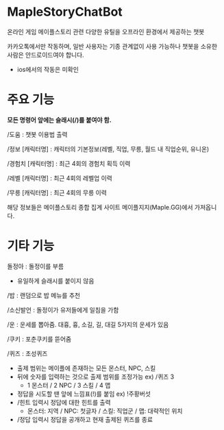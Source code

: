 # MapleStoryChatBot
온라인 게임 메이플스토리 관련 다양한 유틸을 오프라인 환경에서 제공하는 챗봇

카카오톡에서만 작동하며, 일반 사용자는 기종 관계없이 사용 가능하나 챗봇을 소유한 사람은 안드로이드여야 합니다.
 * ios에서의 작동은 미확인

# 주요 기능
**모든 명령어 앞에는 슬래시(/)를 붙여야 함.**

/도움 : 챗봇 이용법 출력

/정보 [캐릭터명] : 캐릭터의 기본정보(레벨, 직업, 무릉, 월드 내 직업순위, 유니온)

/경험치 [캐릭터명] : 최근 4회의 경험치 획득 이력

/레벨 [캐릭터명] : 최근 4회의 레벨업 이력

/무릉 [캐릭터명] : 최근 4회의 무릉 이력

해당 정보들은 메이플스토리 종합 집계 사이트 메이플지지(Maple.GG)에서 가져옵니다.

# 기타 기능
돌정아 : 돌정이를 부름
 * 유일하게 슬래시를 붙이지 않음

/밥 : 랜덤으로 밥 메뉴를 추천

/소신발언 : 돌정이가 유저들에게 일침을 가함

/운 : 운세를 뽑아줌. 대흉, 흉, 소길, 길, 대길 5가지의 운세가 있음

/쿠키 : 포춘쿠키를 뜯어줌

/퀴즈 : 초성퀴즈
- 출제 범위는 메이플에 존재하는 모든 몬스터, NPC, 스킬
- 뒤에 숫자를 입력하는 것으로 출제 범위를 조정가능 ex) /퀴즈 3
  - 1 몬스터 / 2 NPC / 3 스킬 / 4 맵
- 정답을 시도할 땐 앞에 느낌표(!)를 붙임 ex) !주황버섯
- /힌트 입력시 정답에 대한 힌트를 출력
  - 몬스터: 지역 / NPC: 첫글자 / 스킬: 직업군 / 맵: 대략적인 위치
- /정답 입력시 정답을 공개하고 현재 출제된 퀴즈를 종료
